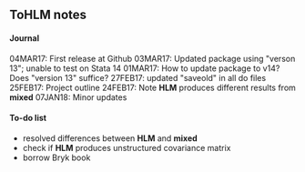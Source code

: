 ## ToHLM notes
#### Journal
04MAR17: First release at Github
03MAR17: Updated package using "verson 13"; unable to test on Stata 14
01MAR17: How to update package to v14? Does "version 13" suffice?
27FEB17: updated "saveold" in all do files
25FEB17: Project outline
24FEB17: Note **HLM** produces different results from **mixed**
07JAN18: Minor updates

#### To-do list
* resolved differences between **HLM** and **mixed**
* check if **HLM** produces unstructured covariance matrix
* borrow Bryk book



